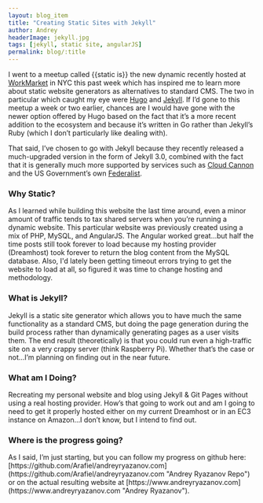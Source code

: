```yaml
---
layout: blog_item
title: "Creating Static Sites with Jekyll"
author: Andrey
headerImage: jekyll.jpg
tags: [jekyll, static site, angularJS]
permalink: blog/:title
---
```


I went to a meetup called {{static is}} the new dynamic recently hosted at  [WorkMarket](https://www.workmarket.com "WorkMarket") in NYC this past week which has inspired me to learn more about static website generators as alternatives to standard CMS.  The two in particular which caught my eye were [Hugo](https://gohugo.io/ "Hugo") and [Jekyll](http://jekyllrb.com "Jekyll").  If I’d gone to this meetup a week or two earlier, chances are I would have gone with the newer option offered by Hugo based on the fact that it’s a more recent addition to the ecosystem and because it’s written in Go rather than Jekyll’s Ruby (which I don’t particularly like dealing with).

That said, I’ve chosen to go with Jekyll because they recently released a much-upgraded version in the form of Jekyll 3.0, combined with the fact that it is generally much more supported by services such as [Cloud Cannon](http://cloudcannon.com "Cloud Cannon") and the US Government’s own [Federalist](https://federalist.18f.gov "Federalist").

<h3>Why Static?</h3>
As I learned while building this website the last time around, even a minor amount of traffic tends to tax shared servers when you’re running a dynamic website.  This particular website was previously created using a mix of PHP, MySQL, and AngularJS.  The Angular worked great…but half the time posts still took forever to load because my hosting provider (Dreamhost) took forever to return the blog content from the MySQL database.  Also, I'd lately been getting timeout errors trying to get the website to load at all, so figured it was time to change hosting and methodology.

<h3>What is Jekyll?</h3>
Jekyll is a static site generator which allows you to have much the same functionality as a standard CMS, but doing the page generation during the build process rather than dynamically generating pages as a user visits them.  The end result (theoretically) is that you could run even a high-traffic site on a very crappy server (think Raspberry Pi).  Whether that’s the case or not…I’m planning on finding out in the near future.

<h3>What am I Doing?</h3>
Recreating my personal website and blog using Jekyll & Git Pages without using a real hosting provider.  How’s that going to work out and am I going to need to get it properly hosted either on my current Dreamhost or in an EC3 instance on Amazon…I don’t know, but I intend to find out.

<h3>Where is the progress going?</h3>
As I said, I’m just starting, but you can follow my progress on github here:
[https://github.com/Arafiel/andreyryazanov.com](https://github.com/Arafiel/andreyryazanov.com "Andrey Ryazanov Repo") or on the actual resulting website at [https://www.andreyryazanov.com](https://www.andreyryazanov.com "Andrey Ryazanov").
